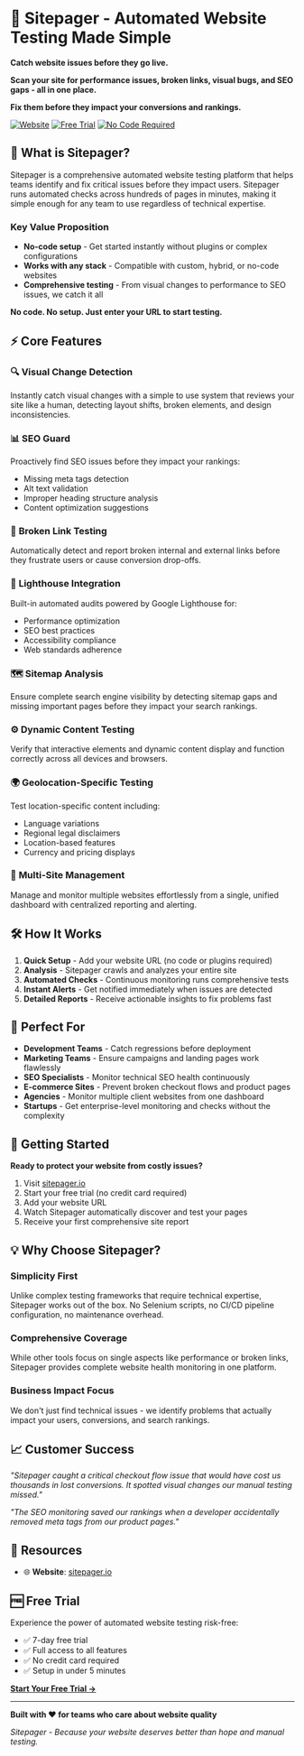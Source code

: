 # 🚀 Sitepager - Automated Website Testing Made Simple

**Catch website issues before they go live.**

**Scan your site for performance issues, broken links, visual bugs, and SEO gaps - all in one place.**

**Fix them before they impact your conversions and rankings.**

[![Website](https://img.shields.io/badge/Website-sitepager.io-blue)](https://www.sitepager.io)
[![Free Trial](https://img.shields.io/badge/Free%20Trial-Available-green)](https://www.sitepager.io)
[![No Code Required](https://img.shields.io/badge/Setup-No%20Code%20Required-orange)](https://www.sitepager.io)

## 🎯 What is Sitepager?

Sitepager is a comprehensive automated website testing platform that helps teams identify and fix critical issues before they impact users. Sitepager runs automated checks across hundreds of pages in minutes, making it simple enough for any team to use regardless of technical expertise.

### **Key Value Proposition**
- **No-code setup** - Get started instantly without plugins or complex configurations
- **Works with any stack** - Compatible with custom, hybrid, or no-code websites
- **Comprehensive testing** - From visual changes to performance to SEO issues, we catch it all

**No code. No setup. Just enter your URL to start testing.**

## ⚡ Core Features

### 🔍 **Visual Change Detection**
Instantly catch visual changes with a simple to use system that reviews your site like a human, detecting layout shifts, broken elements, and design inconsistencies.

### 📊 **SEO Guard**
Proactively find SEO issues before they impact your rankings:
- Missing meta tags detection
- Alt text validation
- Improper heading structure analysis
- Content optimization suggestions

### 🔗 **Broken Link Testing**
Automatically detect and report broken internal and external links before they frustrate users or cause conversion drop-offs.

### 🚦 **Lighthouse Integration**
Built-in automated audits powered by Google Lighthouse for:
- Performance optimization
- SEO best practices
- Accessibility compliance
- Web standards adherence

### 🗺️ **Sitemap Analysis**
Ensure complete search engine visibility by detecting sitemap gaps and missing important pages before they impact your search rankings.

### ⚙️ **Dynamic Content Testing**
Verify that interactive elements and dynamic content display and function correctly across all devices and browsers.

### 🌍 **Geolocation-Specific Testing**
Test location-specific content including:
- Language variations
- Regional legal disclaimers
- Location-based features
- Currency and pricing displays

### 🏢 **Multi-Site Management**
Manage and monitor multiple websites effortlessly from a single, unified dashboard with centralized reporting and alerting.

## 🛠️ How It Works

1. **Quick Setup** - Add your website URL (no code or plugins required)
2. **Analysis** - Sitepager crawls and analyzes your entire site
3. **Automated Checks** - Continuous monitoring runs comprehensive tests
4. **Instant Alerts** - Get notified immediately when issues are detected
5. **Detailed Reports** - Receive actionable insights to fix problems fast

## 🎯 Perfect For

- **Development Teams** - Catch regressions before deployment
- **Marketing Teams** - Ensure campaigns and landing pages work flawlessly
- **SEO Specialists** - Monitor technical SEO health continuously
- **E-commerce Sites** - Prevent broken checkout flows and product pages
- **Agencies** - Monitor multiple client websites from one dashboard
- **Startups** - Get enterprise-level monitoring and checks without the complexity

## 🚀 Getting Started

**Ready to protect your website from costly issues?**

1. Visit [sitepager.io](https://www.sitepager.io)
2. Start your free trial (no credit card required)
3. Add your website URL
4. Watch Sitepager automatically discover and test your pages
5. Receive your first comprehensive site report

## 💡 Why Choose Sitepager?

### **Simplicity First**
Unlike complex testing frameworks that require technical expertise, Sitepager works out of the box. No Selenium scripts, no CI/CD pipeline configuration, no maintenance overhead.

### **Comprehensive Coverage**
While other tools focus on single aspects like performance or broken links, Sitepager provides complete website health monitoring in one platform.

### **Business Impact Focus**
We don't just find technical issues - we identify problems that actually impact your users, conversions, and search rankings.

## 📈 Customer Success

*"Sitepager caught a critical checkout flow issue that would have cost us thousands in lost conversions. It spotted visual changes our manual testing missed."*

*"The SEO monitoring saved our rankings when a developer accidentally removed meta tags from our product pages."*

## 🔗 Resources

- 🌐 **Website**: [sitepager.io](https://www.sitepager.io)


## 🆓 Free Trial

Experience the power of automated website testing risk-free:
- ✅ 7-day free trial
- ✅ Full access to all features
- ✅ No credit card required
- ✅ Setup in under 5 minutes

**[Start Your Free Trial →](https://www.sitepager.io)**

---

**Built with ❤️ for teams who care about website quality**

*Sitepager - Because your website deserves better than hope and manual testing.*

